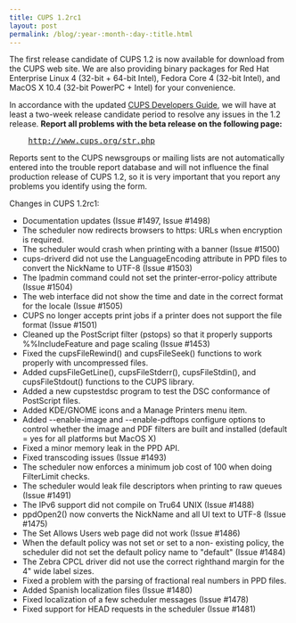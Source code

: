 ```yaml
---
title: CUPS 1.2rc1
layout: post
permalink: /blog/:year-:month-:day-:title.html
---
```


<P>The first release candidate of CUPS 1.2 is now available for download from the CUPS web site. We are also providing binary packages for Red Hat Enterprise Linux 4 (32-bit + 64-bit Intel), Fedora Core 4 (32-bit Intel), and MacOS X 10.4 (32-bit PowerPC + Intel) for your convenience.</P><P>In accordance with the updated <A HREF="documentation.php/spec-cmp.html">CUPS Developers Guide</A>, we will have at least a two-week release candidate period to resolve any issues in the 1.2 release. <B>Report all problems with the beta release on the following page:</B><PRE>    <A HREF="http://www.cups.org/str.php">http://www.cups.org/str.php</A></PRE><P>Reports sent to the CUPS newsgroups or mailing lists are not automatically entered into the trouble report database and will not influence the final production release of CUPS 1.2, so it is very important that you report any problems you identify using the form.</P><P>Changes in CUPS 1.2rc1:</P><UL><LI>Documentation updates (Issue #1497, Issue #1498)<LI>The scheduler now redirects browsers to https: URLs when encryption is required.<LI>The scheduler would crash when printing with a banner (Issue #1500)<LI>cups-driverd did not use the LanguageEncoding attribute in PPD files to convert the NickName to UTF-8 (Issue #1503)<LI>The lpadmin command could not set the printer-error-policy attribute (Issue #1504)<LI>The web interface did not show the time and date in the correct format for the locale (Issue #1505)<LI>CUPS no longer accepts print jobs if a printer does not support the file format (Issue #1501)<LI>Cleaned up the PostScript filter (pstops) so that it properly supports %%IncludeFeature and page scaling (Issue #1453)<LI>Fixed the cupsFileRewind() and cupsFileSeek() functions to work properly with uncompressed files.<LI>Added cupsFileGetLine(), cupsFileStderr(), cupsFileStdin(), and cupsFileStdout() functions to the CUPS library.<LI>Added a new cupstestdsc program to test the DSC conformance of PostScript files.<LI>Added KDE/GNOME icons and a Manage Printers menu item.<LI>Added --enable-image and --enable-pdftops configure options to control whether the image and PDF filters are built and installed (default = yes for all platforms but MacOS X)<LI>Fixed a minor memory leak in the PPD API.<LI>Fixed transcoding issues (Issue #1493)<LI>The scheduler now enforces a minimum job cost of 100 when doing FilterLimit checks.<LI>The scheduler would leak file descriptors when printing to raw queues (Issue #1491)<LI>The IPv6 support did not compile on Tru64 UNIX (Issue #1488)<LI>ppdOpen2() now converts the NickName and all UI text to UTF-8 (Issue #1475)<LI>The Set Allows Users web page did not work (Issue #1486)<LI>When the default policy was not set or set to a non- existing policy, the scheduler did not set the default policy name to "default" (Issue #1484)<LI>The Zebra CPCL driver did not use the correct righthand margin for the 4" wide label sizes.<LI>Fixed a problem with the parsing of fractional real numbers in PPD files.<LI>Added Spanish localization files (Issue #1480)<LI>Fixed localization of a few scheduler messages (Issue #1478)<LI>Fixed support for HEAD requests in the scheduler (Issue #1481)</UL>
